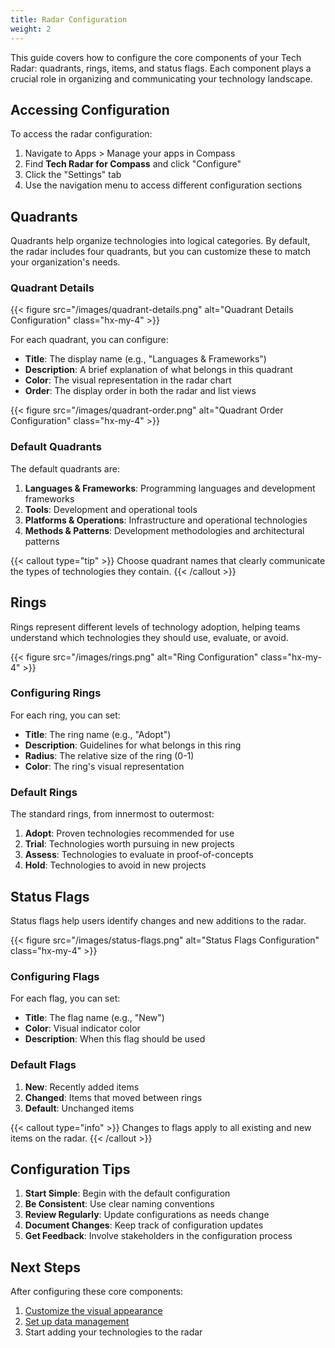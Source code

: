```yaml
---
title: Radar Configuration
weight: 2
---
```


This guide covers how to configure the core components of your Tech Radar: quadrants, rings, items, and status flags. Each component plays a crucial role in organizing and communicating your technology landscape.

## Accessing Configuration

To access the radar configuration:

1. Navigate to Apps > Manage your apps in Compass
2. Find **Tech Radar for Compass** and click "Configure"
3. Click the "Settings" tab
4. Use the navigation menu to access different configuration sections

## Quadrants

Quadrants help organize technologies into logical categories. By default, the radar includes four quadrants, but you can customize these to match your organization's needs.

### Quadrant Details

{{< figure src="/images/quadrant-details.png" alt="Quadrant Details Configuration" class="hx-my-4" >}}

For each quadrant, you can configure:

- **Title**: The display name (e.g., "Languages & Frameworks")
- **Description**: A brief explanation of what belongs in this quadrant
- **Color**: The visual representation in the radar chart
- **Order**: The display order in both the radar and list views


{{< figure src="/images/quadrant-order.png" alt="Quadrant Order Configuration" class="hx-my-4" >}}

### Default Quadrants

The default quadrants are:

1. **Languages & Frameworks**: Programming languages and development frameworks
2. **Tools**: Development and operational tools
3. **Platforms & Operations**: Infrastructure and operational technologies
4. **Methods & Patterns**: Development methodologies and architectural patterns

{{< callout type="tip" >}}
Choose quadrant names that clearly communicate the types of technologies they contain.
{{< /callout >}}

## Rings

Rings represent different levels of technology adoption, helping teams understand which technologies they should use, evaluate, or avoid.

{{< figure src="/images/rings.png" alt="Ring Configuration" class="hx-my-4" >}}

### Configuring Rings

For each ring, you can set:

- **Title**: The ring name (e.g., "Adopt")
- **Description**: Guidelines for what belongs in this ring
- **Radius**: The relative size of the ring (0-1)
- **Color**: The ring's visual representation

### Default Rings

The standard rings, from innermost to outermost:

1. **Adopt**: Proven technologies recommended for use
2. **Trial**: Technologies worth pursuing in new projects
3. **Assess**: Technologies to evaluate in proof-of-concepts
4. **Hold**: Technologies to avoid in new projects

## Status Flags

Status flags help users identify changes and new additions to the radar.

{{< figure src="/images/status-flags.png" alt="Status Flags Configuration" class="hx-my-4" >}}

### Configuring Flags

For each flag, you can set:

- **Title**: The flag name (e.g., "New")
- **Color**: Visual indicator color
- **Description**: When this flag should be used

### Default Flags

1. **New**: Recently added items
2. **Changed**: Items that moved between rings
3. **Default**: Unchanged items

{{< callout type="info" >}}
Changes to flags apply to all existing and new items on the radar.
{{< /callout >}}

## Configuration Tips

1. **Start Simple**: Begin with the default configuration
2. **Be Consistent**: Use clear naming conventions
3. **Review Regularly**: Update configurations as needs change
4. **Document Changes**: Keep track of configuration updates
5. **Get Feedback**: Involve stakeholders in the configuration process

## Next Steps

After configuring these core components:

1. [Customize the visual appearance](/docs/admin-guide/customization)
2. [Set up data management](/docs/admin-guide/data-management)
3. Start adding your technologies to the radar 